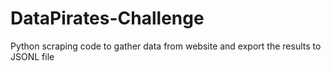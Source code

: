 # DataPirates-Challenge
Python scraping code to gather data from website and export the results to JSONL file

